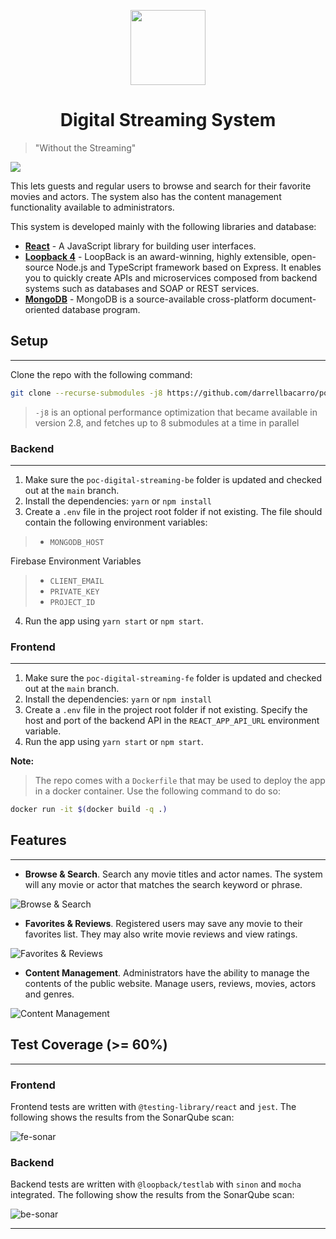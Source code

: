 <p align="center"><img src="https://res.cloudinary.com/dlevukpcc/image/upload/v1668517160/POC%20Screenshots/logo_bxzzzc.png" width="120" /></p>
<h1 align="center">Digital Streaming System</h1>

> "Without the Streaming"

<img src="/images/app-home.png" />

This lets guests and regular users to browse and search for their favorite movies and actors. The system also has the content management functionality available to administrators.

This system is developed mainly with the following libraries and database:

* [**React**](https://reactjs.org) - A JavaScript library for building user interfaces.
* [**Loopback 4**](https://loopback.io/doc/en/lb4/) - LoopBack is an award-winning, highly extensible, open-source Node.js and TypeScript framework based on Express. It enables you to quickly create APIs and microservices composed from backend systems such as databases and SOAP or REST services.
* [**MongoDB**](https://www.mongodb.com) - MongoDB is a source-available cross-platform document-oriented database program.

## Setup
---
Clone the repo with the following command:

```bash
git clone --recurse-submodules -j8 https://github.com/darrellbacarro/poc-digital-streaming-app.git
```
> `-j8` is an optional performance optimization that became available in version 2.8, and fetches up to 8 submodules at a time in parallel

### Backend
---

1. Make sure the `poc-digital-streaming-be` folder is updated and checked out at the `main` branch.
2. Install the dependencies: `yarn` or `npm install`
3. Create a `.env` file in the project root folder if not existing. The file should contain the following environment variables:
> * `MONGODB_HOST`

Firebase Environment Variables

> * `CLIENT_EMAIL`
> * `PRIVATE_KEY`
> * `PROJECT_ID`
4. Run the app using `yarn start` or `npm start`.

### Frontend
---
1. Make sure the `poc-digital-streaming-fe` folder is updated and checked out at the `main` branch.
2. Install the dependencies: `yarn` or `npm install`
3. Create a `.env` file in the project root folder if not existing. Specify the host and port of the backend API in the `REACT_APP_API_URL` environment variable.
4. Run the app using `yarn start` or `npm start`.

**Note:**

> The repo comes with a `Dockerfile` that may be used to deploy the app in a docker container. Use the following command to do so:

```bash
docker run -it $(docker build -q .)
```

## Features
---

* **Browse & Search**. Search any movie titles and actor names. The system will any movie or actor that matches the search keyword or phrase.

![Browse & Search](https://res.cloudinary.com/dlevukpcc/image/upload/v1668516509/POC%20Screenshots/Screenshot_2022-11-15_at_8.48.16_PM_toexxj.png)

* **Favorites & Reviews**. Registered users may save any movie to their favorites list. They may also write movie reviews and view ratings.

![Favorites & Reviews](https://res.cloudinary.com/dlevukpcc/image/upload/v1668517000/POC%20Screenshots/Screenshot_2022-11-15_at_8.55.57_PM_ke8hmk.png)

* **Content Management**. Administrators have the ability to manage the contents of the public website. Manage users, reviews, movies, actors and genres.

![Content Management](https://res.cloudinary.com/dlevukpcc/image/upload/v1668517134/POC%20Screenshots/Screenshot_2022-11-15_at_8.57.55_PM_mxpmsd.png)

## Test Coverage (>= 60%)
---

### Frontend
Frontend tests are written with `@testing-library/react` and `jest`. The following shows the results from the SonarQube scan:

![fe-sonar](https://res.cloudinary.com/dlevukpcc/image/upload/v1668517947/POC%20Screenshots/Screenshot_2022-11-15_at_9.12.12_PM_qhshli.png)

### Backend
Backend tests are written with `@loopback/testlab` with `sinon` and `mocha` integrated. The following show the results from the SonarQube scan:

![be-sonar](https://res.cloudinary.com/dlevukpcc/image/upload/v1668517979/POC%20Screenshots/Screenshot_2022-11-15_at_9.12.53_PM_bzeymd.png)

---